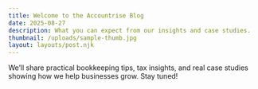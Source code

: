 ```yaml
---
title: Welcome to the Accountrise Blog
date: 2025-08-27
description: What you can expect from our insights and case studies.
thumbnail: /uploads/sample-thumb.jpg
layout: layouts/post.njk
---
```


We’ll share practical bookkeeping tips, tax insights, and real case studies showing how we help businesses grow. Stay tuned!
